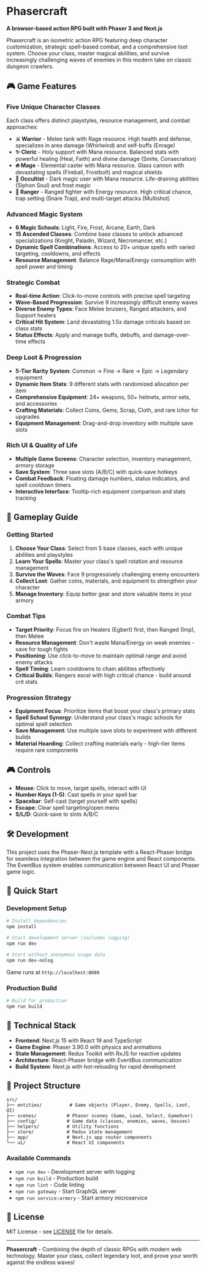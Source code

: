 # Phasercraft

**A browser-based action RPG built with Phaser 3 and Next.js**

Phasercraft is an isometric action RPG featuring deep character customization, strategic spell-based combat, and a comprehensive loot system. Choose your class, master magical abilities, and survive increasingly challenging waves of enemies in this modern take on classic dungeon crawlers.

## 🎮 Game Features

### Five Unique Character Classes
Each class offers distinct playstyles, resource management, and combat approaches:

- **⚔️ Warrior** - Melee tank with Rage resource. High health and defense, specializes in area damage (Whirlwind) and self-buffs (Enrage)
- **✨ Cleric** - Holy support with Mana resource. Balanced stats with powerful healing (Heal, Faith) and divine damage (Smite, Consecration)  
- **🔥 Mage** - Elemental caster with Mana resource. Glass cannon with devastating spells (Fireball, Frostbolt) and magical shields
- **🌙 Occultist** - Dark magic user with Mana resource. Life-draining abilities (Siphon Soul) and frost magic
- **🏹 Ranger** - Ranged fighter with Energy resource. High critical chance, trap setting (Snare Trap), and multi-target attacks (Multishot)

### Advanced Magic System
- **6 Magic Schools**: Light, Fire, Frost, Arcane, Earth, Dark
- **15 Ascended Classes**: Combine base classes to unlock advanced specializations (Knight, Paladin, Wizard, Necromancer, etc.)
- **Dynamic Spell Combinations**: Access to 20+ unique spells with varied targeting, cooldowns, and effects
- **Resource Management**: Balance Rage/Mana/Energy consumption with spell power and timing

### Strategic Combat
- **Real-time Action**: Click-to-move controls with precise spell targeting
- **Wave-Based Progression**: Survive 9 increasingly difficult enemy waves
- **Diverse Enemy Types**: Face Melee bruisers, Ranged attackers, and Support healers
- **Critical Hit System**: Land devastating 1.5x damage criticals based on class stats
- **Status Effects**: Apply and manage buffs, debuffs, and damage-over-time effects

### Deep Loot & Progression
- **5-Tier Rarity System**: Common → Fine → Rare → Epic → Legendary equipment
- **Dynamic Item Stats**: 9 different stats with randomized allocation per item
- **Comprehensive Equipment**: 24+ weapons, 50+ helmets, armor sets, and accessories
- **Crafting Materials**: Collect Coins, Gems, Scrap, Cloth, and rare Ichor for upgrades
- **Equipment Management**: Drag-and-drop inventory with multiple save slots

### Rich UI & Quality of Life
- **Multiple Game Screens**: Character selection, inventory management, armory storage
- **Save System**: Three save slots (A/B/C) with quick-save hotkeys
- **Combat Feedback**: Floating damage numbers, status indicators, and spell cooldown timers
- **Interactive Interface**: Tooltip-rich equipment comparison and stats tracking

## 🎯 Gameplay Guide

### Getting Started
1. **Choose Your Class**: Select from 5 base classes, each with unique abilities and playstyles
2. **Learn Your Spells**: Master your class's spell rotation and resource management
3. **Survive the Waves**: Face 9 progressively challenging enemy encounters
4. **Collect Loot**: Gather coins, materials, and equipment to strengthen your character
5. **Manage Inventory**: Equip better gear and store valuable items in your armory

### Combat Tips
- **Target Priority**: Focus fire on Healers (Egbert) first, then Ranged (Imp), then Melee
- **Resource Management**: Don't waste Mana/Energy on weak enemies - save for tough fights
- **Positioning**: Use click-to-move to maintain optimal range and avoid enemy attacks
- **Spell Timing**: Learn cooldowns to chain abilities effectively
- **Critical Builds**: Rangers excel with high critical chance - build around crit stats

### Progression Strategy
- **Equipment Focus**: Prioritize items that boost your class's primary stats
- **Spell School Synergy**: Understand your class's magic schools for optimal spell selection
- **Save Management**: Use multiple save slots to experiment with different builds
- **Material Hoarding**: Collect crafting materials early - high-tier items require rare components

## 🎮 Controls

- **Mouse**: Click to move, target spells, interact with UI
- **Number Keys (1-5)**: Cast spells in your spell bar
- **Spacebar**: Self-cast (target yourself with spells)
- **Escape**: Clear spell targeting/open menu
- **S/L/D**: Quick-save to slots A/B/C

## 🛠️ Development

This project uses the Phaser-Next.js template with a React-Phaser bridge for seamless integration between the game engine and React components. The EventBus system enables communication between React UI and Phaser game logic.

## 🚀 Quick Start

### Development Setup
```bash
# Install dependencies
npm install

# Start development server (includes logging)
npm run dev

# Start without anonymous usage data
npm run dev-nolog
```

Game runs at `http://localhost:8080`

### Production Build
```bash
# Build for production
npm run build
```

## 🔧 Technical Stack

- **Frontend**: Next.js 15 with React 19 and TypeScript
- **Game Engine**: Phaser 3.90.0 with physics and animations
- **State Management**: Redux Toolkit with RxJS for reactive updates
- **Architecture**: React-Phaser bridge with EventBus communication
- **Build System**: Next.js with hot-reloading for rapid development

## 📁 Project Structure

```
src/
├── entities/          # Game objects (Player, Enemy, Spells, Loot, UI)
├── scenes/           # Phaser scenes (Game, Load, Select, GameOver)  
├── config/           # Game data (classes, enemies, waves, bosses)
├── helpers/          # Utility functions
├── store/            # Redux state management
├── app/              # Next.js app router components
└── ui/               # React UI components
```

### Available Commands
- `npm run dev` - Development server with logging
- `npm run build` - Production build  
- `npm run lint` - Code linting
- `npm run gateway` - Start GraphQL server
- `npm run service:armory` - Start armory microservice

## 📜 License

MIT License - see [LICENSE](LICENSE) file for details.

---

**Phasercraft** - Combining the depth of classic RPGs with modern web technology. Master your class, collect legendary loot, and prove your worth against the endless waves!
